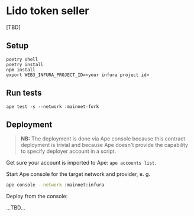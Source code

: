 # Lido token seller

[TBD]

## Setup

```shell
poetry shell
poetry install
npm install
export WEB3_INFURA_PROJECT_ID=<your infura project id>
```

## Run tests

```shell
ape test -s --network :mainnet-fork
```


## Deployment

> **NB:** The deployment is done via Ape console because this contract deployment is trivial and because Ape doesn't provide the capability to specify deployer account in a script.

Get sure your account is imported to Ape: `ape accounts list`.

Start Ape console for the target network and provider, e. g.
```bash
ape console --network :mainnet:infura
```

Deploy from the console:

...TBD...
